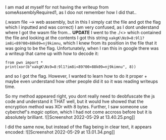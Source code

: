 I am mad at myself for not having the writeup from someAssemblyRequired1, as I doo not remember how I did that..

(.wasm file --> web assembly, but in this I simply cat the file and got the flag which I inputted and was correct) I am very confused, as I dont understand where I got the wasm file from...
**UPDATE** I went to the ./<> which contained the file and looking at the contents I got this string `xakgK\Ns9=8:9l1?im8i<89?00>88k09=nj9kimnu`, which I knew from its position in the file that it was going to be the flag. Unfortunately, when I ran this in google there was a writeup that came up with how to decode it:
```
from pwn import *
print(xor(b"xakgK\Ns9=8:9l1?im8i<89?00>88k09=nj9kimnu", 8))
```
and so I got the flag. However, I wanted to learn how to do it proper + maybe even understand how other people did it so it was reading writeups time.

So my method appeared right, you dont really need to deobfuscate the js code and understand it THAT well, but it would hve showed that the encryption method was XOr with 8 bytes. 
Further, I saw someone use cyberchef's _magic_ option, which I had not come accross before but it is absolutely brilliant. 
![[Screenshot 2022-05-29 at 13.40.25.png]]

I did the same now, but instead of the flag being in clear text, it appears encoded:
![[Screenshot 2022-05-29 at 13.01.34.png]]

